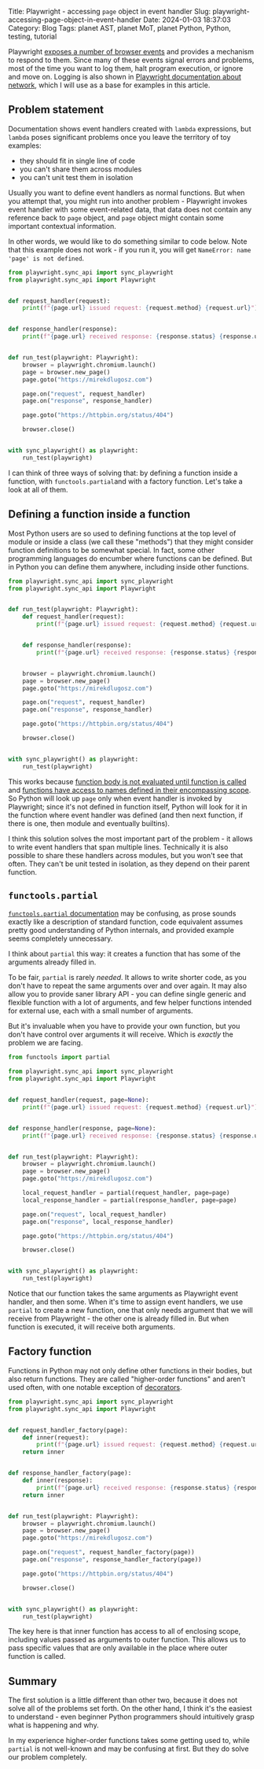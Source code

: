 Title: Playwright - accessing <code>page</code> object in event handler
Slug: playwright-accessing-page-object-in-event-handler
Date: 2024-01-03 18:37:03
Category: Blog
Tags: planet AST, planet MoT, planet Python, Python, testing, tutorial

Playwright [exposes a number of browser events](https://playwright.dev/python/docs/api/class-page#events) and provides a mechanism to respond to them. Since many of these events signal errors and problems, most of the time you want to log them, halt program execution, or ignore and move on. Logging is also shown in [Playwright documentation about network](https://playwright.dev/python/docs/network#network-events), which I will use as a base for examples in this article.

## Problem statement

Documentation shows event handlers created with `lambda` expressions, but `lambda` poses significant problems once you leave the territory of toy examples:

- they should fit in single line of code
- you can't share them across modules
- you can't unit test them in isolation

Usually you want to define event handlers as normal functions. But when you attempt that, you might run into another problem - Playwright invokes event handler with some event-related data, that data does not contain any reference back to `page` object, and `page` object might contain some important contextual information.

In other words, we would like to do something similar to code below. Note that this example does not work - if you run it, you will get `NameError: name 'page' is not defined`. 

```python
from playwright.sync_api import sync_playwright
from playwright.sync_api import Playwright


def request_handler(request):
    print(f"{page.url} issued request: {request.method} {request.url}")


def response_handler(response):
    print(f"{page.url} received response: {response.status} {response.url}")


def run_test(playwright: Playwright):
    browser = playwright.chromium.launch()
    page = browser.new_page()
    page.goto("https://mirekdlugosz.com")

    page.on("request", request_handler)
    page.on("response", response_handler)

    page.goto("https://httpbin.org/status/404")

    browser.close()


with sync_playwright() as playwright:
    run_test(playwright)
```

I can think of three ways of solving that: by defining a function inside a function, with `functools.partial`and with a factory function. Let's take a look at all of them.

## Defining a function inside a function

Most Python users are so used to defining functions at the top level of module or inside a class (we call these "methods") that they might consider function definitions to be somewhat special. In fact, some other programming languages do encumber where functions can be defined. But in Python you can define them anywhere, including inside other functions.

```python
from playwright.sync_api import sync_playwright
from playwright.sync_api import Playwright


def run_test(playwright: Playwright):
    def request_handler(request):
        print(f"{page.url} issued request: {request.method} {request.url}")


    def response_handler(response):
        print(f"{page.url} received response: {response.status} {response.url}")


    browser = playwright.chromium.launch()
    page = browser.new_page()
    page.goto("https://mirekdlugosz.com")

    page.on("request", request_handler)
    page.on("response", response_handler)

    page.goto("https://httpbin.org/status/404")

    browser.close()


with sync_playwright() as playwright:
    run_test(playwright)
```

This works because [function body is not evaluated until function is called](https://docs.python.org/3/reference/compound_stmts.html#function-definitions) and [functions have access to names defined in their encompassing scope](https://peps.python.org/pep-0227/). So Python will look up `page` only when event handler is invoked by Playwright; since it's not defined in function itself, Python will look for it in the function where event handler was defined (and then next function, if there is one, then module and eventually builtins).

I think this solution solves the most important part of the problem - it allows to write event handlers that span multiple lines. Technically it is also possible to share these handlers across modules, but you won't see that often. They can't be unit tested in isolation, as they depend on their parent function.

## `functools.partial`

[`functools.partial` documentation](https://docs.python.org/3/library/functools.html#functools.partial) may be confusing, as prose sounds exactly like a description of standard function, code equivalent assumes pretty good understanding of Python internals, and provided example seems completely unnecessary.

I think about `partial` this way: it creates a function that has some of the arguments already filled in.

To be fair, `partial` is rarely _needed_. It allows to write shorter code, as you don't have to repeat the same arguments over and over again. It may also allow you to provide saner library API - you can define single generic and flexible function with a lot of arguments, and few helper functions intended for external use, each with a small number of arguments.

But it's invaluable when you have to provide your own function, but you don't have control over arguments it will receive. Which is _exactly_ the problem we are facing.

```python
from functools import partial

from playwright.sync_api import sync_playwright
from playwright.sync_api import Playwright


def request_handler(request, page=None):
    print(f"{page.url} issued request: {request.method} {request.url}")


def response_handler(response, page=None):
    print(f"{page.url} received response: {response.status} {response.url}")


def run_test(playwright: Playwright):
    browser = playwright.chromium.launch()
    page = browser.new_page()
    page.goto("https://mirekdlugosz.com")

    local_request_handler = partial(request_handler, page=page)
    local_response_handler = partial(response_handler, page=page)

    page.on("request", local_request_handler)
    page.on("response", local_response_handler)

    page.goto("https://httpbin.org/status/404")

    browser.close()


with sync_playwright() as playwright:
    run_test(playwright)
```

Notice that our function takes the same arguments as Playwright event handler, and then some. When it's time to assign event handlers, we use `partial` to create a new function, one that only needs argument that we will receive from Playwright - the other one is already filled in. But when function is executed, it will receive both arguments.

## Factory function

Functions in Python may not only define other functions in their bodies, but also return functions. They are called "higher-order functions" and aren't used often, with one notable exception of [decorators](https://realpython.com/primer-on-python-decorators/).

```python
from playwright.sync_api import sync_playwright
from playwright.sync_api import Playwright


def request_handler_factory(page):
    def inner(request):
        print(f"{page.url} issued request: {request.method} {request.url}")
    return inner


def response_handler_factory(page):
    def inner(response):
        print(f"{page.url} received response: {response.status} {response.url}")
    return inner


def run_test(playwright: Playwright):
    browser = playwright.chromium.launch()
    page = browser.new_page()
    page.goto("https://mirekdlugosz.com")

    page.on("request", request_handler_factory(page))
    page.on("response", response_handler_factory(page))

    page.goto("https://httpbin.org/status/404")

    browser.close()


with sync_playwright() as playwright:
    run_test(playwright)
```

The key here is that inner function has access to all of enclosing scope, including values passed as arguments to outer function. This allows us to pass specific values that are only available in the place where outer function is called.

## Summary

The first solution is a little different than other two, because it does not solve all of the problems set forth. On the other hand, I think it's the easiest to understand - even beginner Python programmers should intuitively grasp what is happening and why. 

In my experience higher-order functions takes some getting used to, while `partial` is not well-known and may be confusing at first. But they do solve our problem completely.
